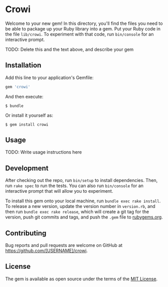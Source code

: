 # Crowi

Welcome to your new gem! In this directory, you'll find the files you need to be able to package up your Ruby library into a gem. Put your Ruby code in the file `lib/crowi`. To experiment with that code, run `bin/console` for an interactive prompt.

TODO: Delete this and the text above, and describe your gem

## Installation

Add this line to your application's Gemfile:

```ruby
gem 'crowi'
```

And then execute:

    $ bundle

Or install it yourself as:

    $ gem install crowi

## Usage

TODO: Write usage instructions here

## Development

After checking out the repo, run `bin/setup` to install dependencies. Then, run `rake spec` to run the tests. You can also run `bin/console` for an interactive prompt that will allow you to experiment.

To install this gem onto your local machine, run `bundle exec rake install`. To release a new version, update the version number in `version.rb`, and then run `bundle exec rake release`, which will create a git tag for the version, push git commits and tags, and push the `.gem` file to [rubygems.org](https://rubygems.org).

## Contributing

Bug reports and pull requests are welcome on GitHub at https://github.com/[USERNAME]/crowi.


## License

The gem is available as open source under the terms of the [MIT License](http://opensource.org/licenses/MIT).

